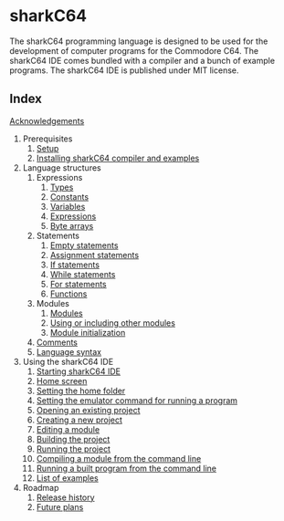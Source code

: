 # sharkC64

The sharkC64 programming language is designed to be used for the development of computer programs 
for the Commodore C64. The sharkC64 IDE comes bundled with a compiler and a bunch of example programs.
The sharkC64 IDE is published under MIT license.


## Index
[Acknowledgements](acknowledgements.md)

1. Prerequisites
   1. [Setup](prerequisites/setup.md)
   2. [Installing sharkC64 compiler and examples](prerequisites/installing.md)
2. Language structures
   1. Expressions
      1. [Types](language/expressions/types.md)
      2. [Constants](language/expressions/constants.md)
      3. [Variables](language/expressions/variables.md)
      4. [Expressions](language/expressions/expressions.md)
      5. [Byte arrays](language/expressions/arrays.md)
   2. Statements
      1. [Empty statements](language/statements/empty.md)
      2. [Assignment statements](language/statements/assignments.md)
      3. [If statements](language/statements/ifs.md)
      4. [While statements](language/statements/whiles.md)
      5. [For statements](language/statements/fors.md)
      6. [Functions](language/statements/functions.md)
   3. Modules
      1. [Modules](language/modules/modules.md)
      2. [Using or including other modules](language/modules/uses.md)
      3. [Module initialization](language/modules/initialization.md)
   4. [Comments](language/comments.md)
   5. [Language syntax](language/syntax.md)
3. Using the sharkC64 IDE
   1. [Starting sharkC64 IDE](ide/starting.md)
   2. [Home screen](ide/homescreen.md)
   3. [Setting the home folder](ide/setting-home.md)
   4. [Setting the emulator command for running a program](ide/setting-emulator)
   5. [Opening an existing project](ide/opening)
   6. [Creating a new project](ide/creating-new.md)
   7. [Editing a module](ide/editing.md)
   8. [Building the project](ide/building.md)
   9. [Running the project](ide/running.md)
   10. [Compiling a module from the command line](ide/cli-compiling.md)
   11. [Running a built program from the command line](ide/cli-running.md)
   12. [List of examples](ide/examples.md)
4. Roadmap
   1. [Release history](roadmap/history.md)
   2. [Future plans](roadmap/future.md)




